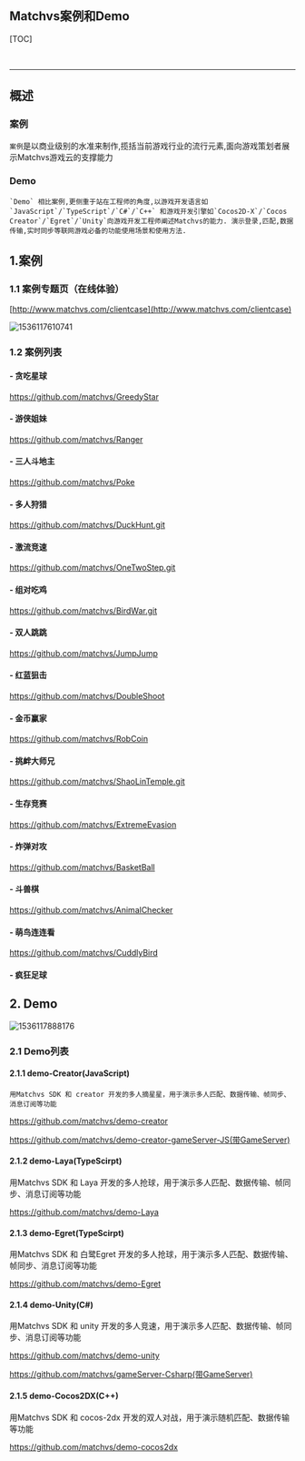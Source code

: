 ## Matchvs案例和Demo

[TOC]

​ 

-------------------------

## 概述

### 案例

   `案例`是以商业级别的水准来制作,揽括当前游戏行业的流行元素,面向游戏策划者展示Matchvs游戏云的支撑能力

### Demo

    `Demo` 相比案例,更侧重于站在工程师的角度,以游戏开发语言如`JavaScript`/`TypeScript`/`C#`/`C++` 和游戏开发引擎如`Cocos2D-X`/`Cocos Creator`/`Egret`/`Unity`向游戏开发工程师阐述Matchvs的能力. 演示登录,匹配,数据传输,实时同步等联网游戏必备的功能使用场景和使用方法.

## 1.案例

### 1.1 案例专题页（在线体验）

[http://www.matchvs.com/clientcase](http://www.matchvs.com/clientcase)

![1536117610741](http://imgs.matchvs.com//static/Doc-img/Demo/Demo.assets/1536117610741.png)

### 1.2 案例列表

#### - 贪吃星球
  https://github.com/matchvs/GreedyStar

#### - 游侠姐妹
  https://github.com/matchvs/Ranger

#### - 三人斗地主
  https://github.com/matchvs/Poke

#### - 多人狩猎
  https://github.com/matchvs/DuckHunt.git

#### - 激流竞速
  https://github.com/matchvs/OneTwoStep.git

#### - 组对吃鸡
  https://github.com/matchvs/BirdWar.git

#### - 双人跳跳
  https://github.com/matchvs/JumpJump

#### - 红蓝狙击
  https://github.com/matchvs/DoubleShoot

#### - 金币赢家
  https://github.com/matchvs/RobCoin

#### - 挑衅大师兄 
  https://github.com/matchvs/ShaoLinTemple.git

#### - 生存竞赛
  https://github.com/matchvs/ExtremeEvasion

#### - 炸弹对攻
  https://github.com/matchvs/BasketBall

#### - 斗兽棋
  https://github.com/matchvs/AnimalChecker

#### - 萌鸟连连看
  https://github.com/matchvs/CuddlyBird

#### - 疯狂足球




## 2. Demo
![1536117888176](http://imgs.matchvs.com//static/Doc-img/Demo/Demo.assets/1536117888176.png)
### 2.1 Demo列表

#### 2.1.1 demo-Creator(JavaScript)

    用Matchvs SDK 和 creator 开发的多人摘星星，用于演示多人匹配、数据传输、帧同步、消息订阅等功能 

https://github.com/matchvs/demo-creator

https://github.com/matchvs/demo-creator-gameServer-JS(带GameServer)

#### 2.1.2 demo-Laya(TypeScirpt)

  用Matchvs SDK 和 Laya 开发的多人抢球，用于演示多人匹配、数据传输、帧同步、消息订阅等功能 

https://github.com/matchvs/demo-Laya

#### 2.1.3 demo-Egret(TypeScirpt)

  用Matchvs SDK 和 白鹭Egret 开发的多人抢球，用于演示多人匹配、数据传输、帧同步、消息订阅等功能 

https://github.com/matchvs/demo-Egret

#### 2.1.4 demo-Unity(C#)

  用Matchvs SDK 和 unity 开发的多人竞速，用于演示多人匹配、数据传输、帧同步、消息订阅等功能 

https://github.com/matchvs/demo-unity

https://github.com/matchvs/gameServer-Csharp(带GameServer)

#### 2.1.5 demo-Cocos2DX(C++)

  用Matchvs SDK 和 cocos-2dx 开发的双人对战，用于演示随机匹配、数据传输等功能 

https://github.com/matchvs/demo-cocos2dx